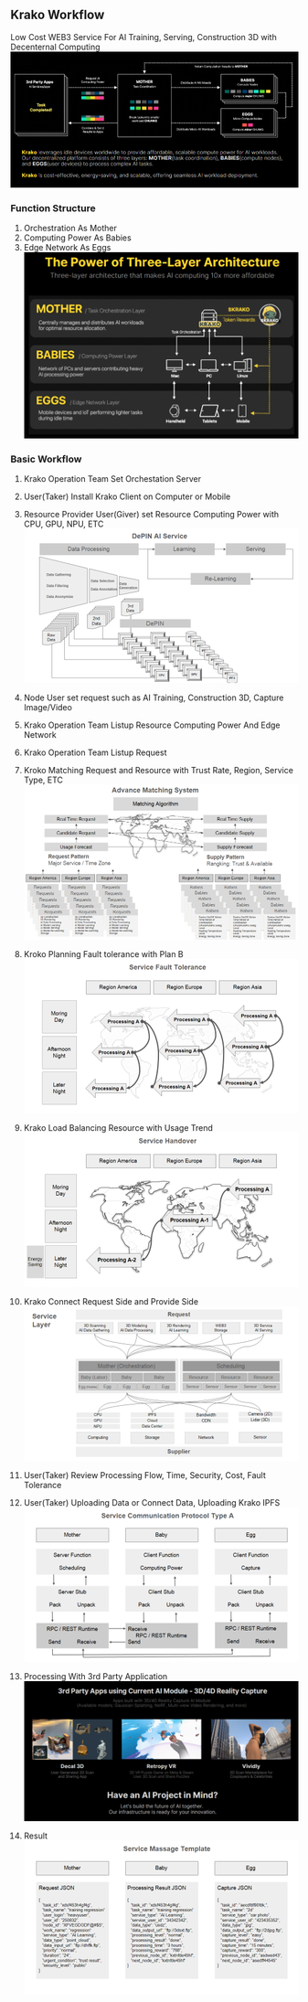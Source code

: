 ## Krako Workflow
Low Cost WEB3 Service For AI Training, Serving, Construction 3D with Decenternal Computing
![Workflow](./images/Workflow_003.PNG)
### Function Structure
1. Orchestration As Mother
2. Computing Power As Babies
3. Edge Network As Eggs
![Architecture](./images/Architecture_001.PNG)

### Basic Workflow
1. Krako Operation Team Set Orchestation Server

2. User(Taker) Install Krako Client on Computer or Mobile
3. Resource Provider User(Giver) set Resource Computing Power with CPU, GPU, NPU, ETC
![Resource](./images/tech_002.png)
4. Node User set request such as AI Training, Construction 3D, Capture Image/Video
5. Krako Operation Team Listup Resource Computing Power And Edge Network
6. Krako Operation Team Listup Request 
7. Kroko Matching Request and Resource with Trust Rate, Region, Service Type, ETC
![Matching](./images/tech_001.png)
8. Kroko Planning Fault tolerance with Plan B
![Fault Tolernace](./images/tech_011.png)
9. Krako Load Balancing Resource with Usage Trend
![Load Balancing](./images/tech_010.png)
11. Krako Connect Request Side and Provide Side
![Connect](./images/tech_003.png)
12. User(Taker) Review Processing Flow, Time, Security, Cost, Fault Tolerance
13. User(Taker) Uploading Data or Connect Data, Uploading Krako IPFS
![RPC](./images/tech_007.png)
14. Processing With 3rd Party Application
![3rd Application](./images/3rdparty_004.PNG)
15. Result
![RPC](./images/tech_009.png)
